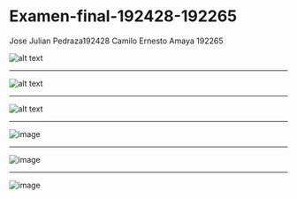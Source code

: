# Examen-final-192428-192265

Jose Julian Pedraza192428
Camilo Ernesto Amaya 192265


![alt text](image.png)

-------------------------------------------------
![alt text](image-1.png)

-------------------------------------------------
![alt text](image-2.png)

-------------------------------------------------
![image](https://github.com/user-attachments/assets/1e008701-47b3-484b-b307-3b807b52704b)

-------------------------------------------------

![image](https://github.com/user-attachments/assets/6e4e9e72-41a0-4476-a8dc-1e023a4f8018)

-------------------------------------------------

![image](https://github.com/user-attachments/assets/861fc5b1-f56c-427c-8441-718eefce818a)





